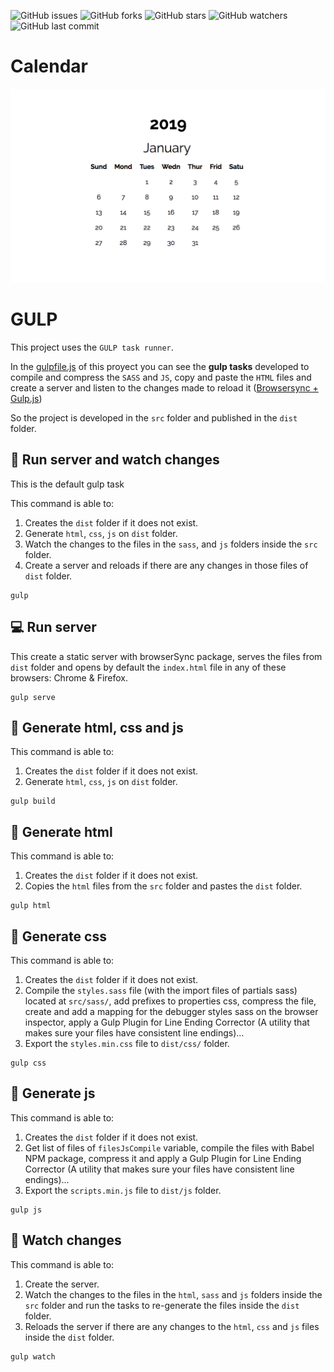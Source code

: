 ![GitHub issues](https://img.shields.io/github/issues/beatrizsmerino/calendar)
![GitHub forks](https://img.shields.io/github/forks/beatrizsmerino/calendar)
![GitHub stars](https://img.shields.io/github/stars/beatrizsmerino/calendar)
![GitHub watchers](https://img.shields.io/github/watchers/beatrizsmerino/calendar)
![GitHub last commit](https://img.shields.io/github/last-commit/beatrizsmerino/calendar)


# Calendar

![Image of Calendar](https://github.com/beatrizsmerino/calendar/blob/master/README/images/calendar.png)


# GULP

This project uses the `GULP task runner`.

In the [gulpfile.js](https://github.com/beatrizsmerino/calendar/blob/master/gulpfile.js) of this proyect you can see the **gulp tasks** developed to compile and compress the `SASS` and `JS`, copy and paste the `HTML` files and create a server and listen to the changes made to reload it ([Browsersync + Gulp.js](https://browsersync.io/docs/gulp))

So the project is developed in the `src` folder and published in the `dist` folder.

## 🔧 Run server and watch changes

This is the default gulp task

This command is able to:

1. Creates the `dist` folder if it does not exist.
2. Generate `html`, `css`, `js` on `dist` folder.
3. Watch the changes to the files in the `sass`, and `js` folders inside the `src` folder.
4. Create a server and reloads if there are any changes in those files of `dist` folder.

```
gulp
```

## 💻  Run server

This create a static server with browserSync package, serves the files from `dist` folder and opens by default the `index.html` file in any of these browsers: Chrome & Firefox.

```
gulp serve
```


## 📂 Generate html, css and js

This command is able to:

1. Creates the `dist` folder if it does not exist.
2. Generate `html`, `css`, `js` on `dist` folder.

```
gulp build
```

## 📄 Generate html

This command is able to:

1. Creates the `dist` folder if it does not exist.
2. Copies the `html` files from the `src` folder and pastes the `dist` folder.

```
gulp html
```

## 📄 Generate css

This command is able to:

1. Creates the `dist` folder if it does not exist.
2. Compile the `styles.sass` file (with the import files of partials sass) located at `src/sass/`, add prefixes to properties css, compress the file, create and add a mapping for the debugger styles sass on the browser inspector, apply a Gulp Plugin for Line Ending Corrector (A utility that makes sure your files have consistent line endings)...
3. Export the `styles.min.css` file to `dist/css/` folder.

```
gulp css
```

## 📄 Generate js

This command is able to:

1. Creates the `dist` folder if it does not exist.
2. Get list of files of `filesJsCompile` variable, compile the files with Babel NPM package, compress it and apply a Gulp Plugin for Line Ending Corrector (A utility that makes sure your files have consistent line endings)...
3. Export the `scripts.min.js` file to `dist/js` folder.

```
gulp js
```

## 🔎 Watch changes

This command is able to:

1. Create the server.
2. Watch the changes to the files in the `html`, `sass` and `js` folders inside the `src` folder and run the tasks to re-generate the files inside the `dist` folder.
3. Reloads the server if there are any changes to the `html`, `css` and `js` files inside the `dist` folder.

```
gulp watch
```